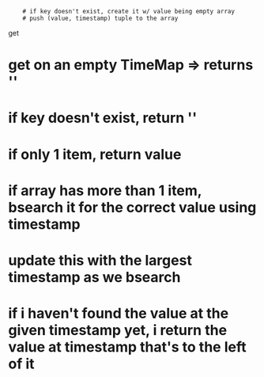         # if key doesn't exist, create it w/ value being empty array
        # push (value, timestamp) tuple to the array

get

# get on an empty TimeMap => returns ''

# if key doesn't exist, return ''

# if only 1 item, return value

# if array has more than 1 item, bsearch it for the correct value using timestamp

# update this with the largest timestamp as we bsearch

# if i haven't found the value at the given timestamp yet, i return the value at timestamp that's to the left of it
